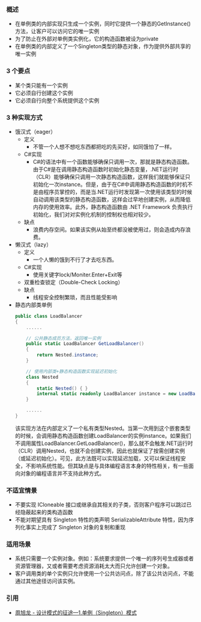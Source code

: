 ### 概述
- 在单例类的内部实现只生成一个实例，同时它提供一个静态的GetInstance()方法，让客户可以访问它的唯一实例
- 为了防止在外部对单例类实例化，它的构造函数被设为private
- 在单例类的内部定义了一个Singleton类型的静态对象，作为提供外部共享的唯一实例

### 3 个要点
- 某个类只能有一个实例
- 它必须自行创建这个实例
- 它必须自行向整个系统提供这个实例

### 3 种实现方式
- 饿汉式（eager）
    - 定义
        - 不管一个人想不想吃东西都把吃的先买好，如同饿怕了一样。   
    - C#实现
        - C#的语法中有一个函数能够确保只调用一次，那就是静态构造函数。由于C#是在调用静态构造函数时初始化静态变量，.NET运行时（CLR）能够确保只调用一次静态构造函数，这样我们就能够保证只初始化一次instance。但是，由于在C#中调用静态构造函数的时机不是由程序员掌控的，而是当.NET运行时发现第一次使用该类型的时候自动调用该类型的静态构造函数，这样会过早地创建实例，从而降低内存的使用效率。此外，静态构造函数由 .NET Framework 负责执行初始化，我们对对实例化机制的控制权也相对较少。
    - 缺点
        - 浪费内存空间。如果该实例从始至终都没被使用过，则会造成内存浪费。
- 懒汉式（lazy）
    - 定义
        - 一个人懒的饿到不行了才去吃东西。
    - C#实现
        - 使用关键字lock/Moniter.Enter+Exit等
    - 双重检查锁定（Double-Check Locking）
    - 缺点
        - 线程安全控制繁琐，而且性能受影响
- 静态内部类单例
    ``` c#
    public class LoadBalancer
    {
        ......

        // 公共静态成员方法，返回唯一实例
        public static LoadBalancer GetLoadBalancer()
        {
            return Nested.instance;
        }

        // 使用内部类+静态构造函数实现延迟初始化
        class Nested
        {
            static Nested() { }
            internal static readonly LoadBalancer instance = new LoadBalancer();
        }

        ......
    }
    ```
    该实现方法在内部定义了一个私有类型Nested。当第一次用到这个嵌套类型的时候，会调用静态构造函数创建LoadBalancer的实例instance。如果我们不调用属性LoadBalancer.GetLoadBalancer()，那么就不会触发.NET运行时（CLR）调用Nested，也就不会创建实例，因此也就保证了按需创建实例（或延迟初始化）。可见，此方法既可以实现延迟加载，又可以保证线程安全，不影响系统性能。但其缺点是与具体编程语言本身的特性相关，有一些面向对象的编程语言并不支持此种方式。

### 不适宜情景
- 不要实现 ICloneable 接口或继承自其相关的子类，否则客户程序可以跳过已经隐蔽起来的类构造函数
- 不能对期望具有 Singleton 特性的类声明 SerializableAttribute 特性，因为序列化事实上完成了 Singleton 对象的复制和重现

### 适用场景
- 系统只需要一个实例对象。例如：系统要求提供一个唯一的序列号生成器或者资源管理器，又或者需要考虑资源消耗太大而只允许创建一个对象。
- 客户调用类的单个实例只允许使用一个公共访问点，除了该公共访问点，不能通过其他途径访问该实例。

### 引用
- [周旭龙 - 设计模式的征途—1.单例（Singleton）模式](https://www.cnblogs.com/edisonchou/p/6618503.html)